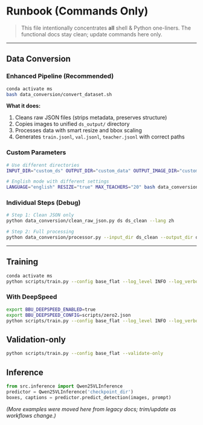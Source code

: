 # Runbook (Commands Only)

> This file intentionally concentrates **all** shell & Python one-liners.  The functional docs stay clean; update commands here only.

---

## Data Conversion

### Enhanced Pipeline (Recommended)
```bash
conda activate ms
bash data_conversion/convert_dataset.sh
```

**What it does:**
1. Cleans raw JSON files (strips metadata, preserves structure)
2. Copies images to unified `ds_output/` directory  
3. Processes data with smart resize and bbox scaling
4. Generates `train.jsonl`, `val.jsonl`, `teacher.jsonl` with correct paths

### Custom Parameters
```bash
# Use different directories
INPUT_DIR="custom_ds" OUTPUT_DIR="custom_data" OUTPUT_IMAGE_DIR="custom_output" bash data_conversion/convert_dataset.sh

# English mode with different settings
LANGUAGE="english" RESIZE="true" MAX_TEACHERS="20" bash data_conversion/convert_dataset.sh
```

### Individual Steps (Debug)
```bash
# Step 1: Clean JSON only
python data_conversion/clean_raw_json.py ds ds_clean --lang zh

# Step 2: Full processing
python data_conversion/processor.py --input_dir ds_clean --output_dir data --language chinese --resize --output_image_dir ds_output
```

---

## Training
```bash
conda activate ms
python scripts/train.py --config base_flat --log_level INFO --log_verbose true
```

### With DeepSpeed
```bash
export BBU_DEEPSPEED_ENABLED=true
export BBU_DEEPSPEED_CONFIG=scripts/zero2.json
python scripts/train.py --config base_flat --log_level INFO --log_verbose true
```

## Validation-only
```bash
python scripts/train.py --config base_flat --validate-only
```

## Inference
```python
from src.inference import Qwen25VLInference
predictor = Qwen25VLInference('checkpoint_dir')
boxes, captions = predictor.predict_detection(images, prompt)
```

*(More examples were moved here from legacy docs; trim/update as workflows change.)* 